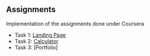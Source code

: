 ## Assignments
Implementation of the assignments done under Coursera

-  Task 1: 	[Landing Page](https://rakshita-05github.github.io/codsoft/LandingPage/TASK1.html)
-  Task 2: 	[Calculator](https://rakshita-05github.github.io/codsoft/CalculatorProject/Calculator.html)
-  Task 3:  [Portfolio]


 

